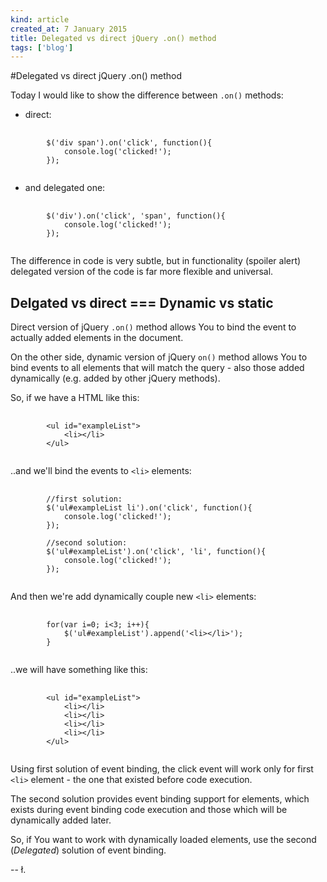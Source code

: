 ```yaml
---
kind: article
created_at: 7 January 2015
title: Delegated vs direct jQuery .on() method
tags: ['blog']
---
```


#Delegated vs direct jQuery .on() method

Today I would like to show the difference between `.on()` methods:

- direct:

<pre>
	<code class="javascript">
		$('div span').on('click', function(){
			console.log('clicked!');
		});
	</code>
</pre>

- and delegated one:

<pre>
	<code class="javascript">
		$('div').on('click', 'span', function(){
			console.log('clicked!');
		});
	</code>
</pre>

The difference in code is very subtle, but in functionality (spoiler alert) delegated version of the code is far more flexible and universal.

## Delgated vs direct === Dynamic vs static

Direct version of jQuery `.on()` method allows You to bind the event to actually added elements in the document. 

On the other side, dynamic version of jQuery `on()` method allows You to bind events to all elements that will match the query - also those added dynamically (e.g. added by other jQuery methods).

So, if we have a HTML like this:

<pre>
	<code class="html">
		&lt;ul id="exampleList">
			&lt;li>&lt;/li>
		&lt;/ul>
	</code>
</pre>

..and we'll bind the events to `<li>` elements:

<pre>
	<code>
		//first solution:
		$('ul#exampleList li').on('click', function(){
			console.log('clicked!');
		});

		//second solution:
		$('ul#exampleList').on('click', 'li', function(){
			console.log('clicked!');
		});
	</code>
</pre>

And then we're add dynamically couple new `<li>` elements:

<pre>
	<code>
		for(var i=0; i<3; i++){
			$('ul#exampleList').append('&lt;li>&lt;/li>');
		}
	</code>
</pre>

..we will have something like this:

<pre>
	<code>
		&lt;ul id="exampleList">
			&lt;li>&lt;/li>
			&lt;li>&lt;/li>
			&lt;li>&lt;/li>
			&lt;li>&lt;/li>
		&lt;/ul>
	</code>
</pre>

Using first solution of event binding, the click event will work only for first `<li>` element - the one that existed before code execution. 

The second solution provides event binding support for elements, which exists during event binding code execution and those which will be dynamically added later.

So, if You want to work with dynamically loaded elements, use the second (*Delegated*) solution of event binding.

-- ł.